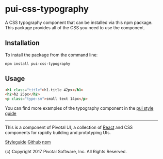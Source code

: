 # pui-css-typography

A CSS typography component that can be installed via this npm package.
This package provides all of the CSS you need to use the component.



## Installation

To install the package from the command line:

```
npm install pui-css-typography
```

## Usage

```html
<h1 class="title">h1.title 42px</h1>
<h2>h2 25px</h2>
<p class="type-sm">small text 14px</p>
```

You can find more examples of the typography component in the [pui style guide](http://styleguide.pivotal.io/)


*****************************************

This is a component of Pivotal UI, a collection of [React](https://facebook.github.io/react/) and CSS components for rapidly building and prototyping UIs.

[Styleguide](http://styleguide.pivotal.io)
[Github](https://github.com/pivotal-cf/pivotal-ui)
[npm](https://www.npmjs.com/browse/keyword/pivotal%20ui%20modularized)

(c) Copyright 2017 Pivotal Software, Inc. All Rights Reserved.
